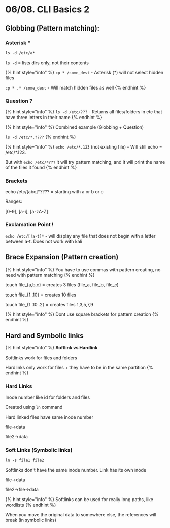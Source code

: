 # 06/08. CLI Basics 2

## Globbing (Pattern matching):

### Asterisk \*

`ls -d /etc/a*`

`ls -d` = lists dirs only, not their contents

{% hint style="info" %}
`cp * /some_dest` - Asterisk (\*) will not select hidden files

`cp * .* /some_dest` - Will match hidden files as well
{% endhint %}

### Question ?

{% hint style="info" %}
`ls -d /etc/???` - Returns all files/folders in etc that have three letters in their name
{% endhint %}

{% hint style="info" %}
Combined example (Globbing + Question)

`ls -d /etc/*.????`
{% endhint %}

{% hint style="info" %}
`echo /etc/*.123` (not existing file) - Will still echo = /etc/\*.123.

But with `echo /etc/*???` it will try pattern matching, and it will print the name of the files it found
{% endhint %}

### Brackets

echo /etc/\[abc]\*.???? = starting with a or b or c

Ranges:

\[0-9], \[a-i], \[a-zA-Z]

### Exclamation Point !

`echo /etc/[!a-t]*` - will display any file that does not begin with a letter between a-t. Does not work with kali

## Brace Expansion (Pattern creation)

{% hint style="info" %}
You have to use commas with pattern creating, no need with pattern matching
{% endhint %}

touch file\_{a,b,c} = creates 3 files (file\_a, file\_b, file\_c)

touch file\_{1..10} = creates 10 files

touch file\_{1..10..2} = creates files 1,3,5,7,9

{% hint style="info" %}
Dont use square brackets for pattern creation
{% endhint %}

## Hard and Symbolic links

{% hint style="info" %}
**Softlink vs Hardlink**

Softlinks work for files and folders

Hardlinks only work for files + they have to be in the same partition
{% endhint %}

### Hard Links

Inode number like id for folders and files

Created using `ln` command

Hard linked files have same inode number

file->data

file2->data

### Soft Links (Symbolic links)

`ln -s file1 file2`

Softlinks don't have the same inode number. Link has its own inode

file->data

file2->file->data

{% hint style="info" %}
Softlinks can be used for really long paths, like wordlists
{% endhint %}

When you move the original data to somewhere else, the references will break (in symbolic links)
